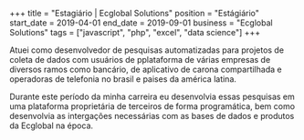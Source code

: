 +++
title = "Estagiário | Ecglobal Solutions"
position = "Estágiário"
start_date = 2019-04-01
end_date = 2019-09-01
business = "Ecglobal Solutions"
tags = ["javascript", "php", "excel", "data science"]
+++

Atuei como desenvolvedor de pesquisas automatizadas para projetos de coleta de dados com usuários de pplataforma de várias empresas de diversos ramos como bancário, de aplicativo de carona compartilhada e operadoras de telefonia no brasil e paises da américa latina.

Durante este período da minha carreira eu desenvolvia essas pesquisas em uma plataforma proprietária de terceiros de forma programática, bem como desenvolvia as intergações necessárias com as bases de dados e produtos da Ecglobal na época.
